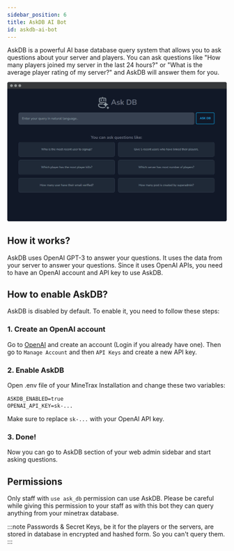 ```yaml
---
sidebar_position: 6
title: AskDB AI Bot
id: askdb-ai-bot
---
```


AskDB is a powerful AI base database query system that allows you to ask questions about your server and players. You can ask questions like "How many players joined my server in the last 24 hours?" or "What is the average player rating of my server?" and AskDB will answer them for you.

![AskDB](../../static/img/tutorial/askdb1.png)

## How it works?

AskDB uses OpenAI GPT-3 to answer your questions. It uses the data from your server to answer your questions.
Since it uses OpenAI APIs, you need to have an OpenAI account and API key to use AskDB.

## How to enable AskDB?

AskDB is disabled by default. To enable it, you need to follow these steps:

### 1. Create an OpenAI account

Go to [OpenAI](https://openai.com/) and create an account (Login if you already have one).
Then go to `Manage Account` and then `API Keys` and create a new API key.

### 2. Enable AskDB

Open .env file of your MineTrax Installation and change these two variables:

```env
ASKDB_ENABLED=true
OPENAI_API_KEY=sk-...
```

Make sure to replace `sk-...` with your OpenAI API key.

### 3. Done!

Now you can go to AskDB section of your web admin sidebar and start asking questions.


## Permissions

Only staff with `use ask_db` permission can use AskDB. Please be careful while giving this permission to your staff as with this bot they can query anything from your minetrax database.

:::note
Passwords & Secret Keys, be it for the players or the servers, are stored in database in encrypted and hashed form. So you can't query them.
:::
